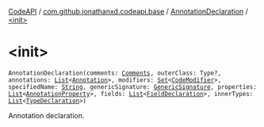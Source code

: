 [CodeAPI](../../index.md) / [com.github.jonathanxd.codeapi.base](../index.md) / [AnnotationDeclaration](index.md) / [&lt;init&gt;](.)

# &lt;init&gt;

`AnnotationDeclaration(comments: `[`Comments`](../../com.github.jonathanxd.codeapi.base.comment/-comments/index.md)`, outerClass: Type?, annotations: `[`List`](https://kotlinlang.org/api/latest/jvm/stdlib/kotlin.collections/-list/index.html)`<`[`Annotation`](../-annotation/index.md)`>, modifiers: `[`Set`](https://kotlinlang.org/api/latest/jvm/stdlib/kotlin.collections/-set/index.html)`<`[`CodeModifier`](../-code-modifier/index.md)`>, specifiedName: `[`String`](https://kotlinlang.org/api/latest/jvm/stdlib/kotlin/-string/index.html)`, genericSignature: `[`GenericSignature`](../../com.github.jonathanxd.codeapi.generic/-generic-signature/index.md)`, properties: `[`List`](https://kotlinlang.org/api/latest/jvm/stdlib/kotlin.collections/-list/index.html)`<`[`AnnotationProperty`](../-annotation-property/index.md)`>, fields: `[`List`](https://kotlinlang.org/api/latest/jvm/stdlib/kotlin.collections/-list/index.html)`<`[`FieldDeclaration`](../-field-declaration/index.md)`>, innerTypes: `[`List`](https://kotlinlang.org/api/latest/jvm/stdlib/kotlin.collections/-list/index.html)`<`[`TypeDeclaration`](../-type-declaration/index.md)`>)`

Annotation declaration.

